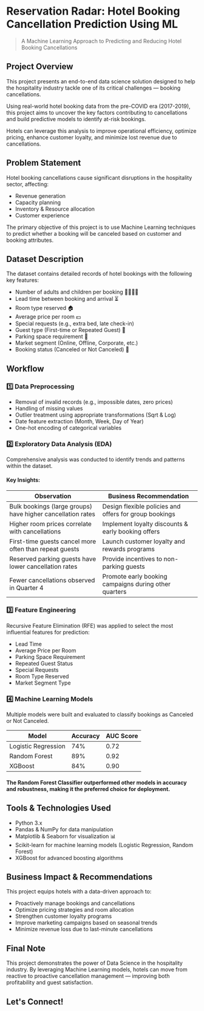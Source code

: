 # Reservation Radar: Hotel Booking Cancellation Prediction Using ML

> A Machine Learning Approach to Predicting and Reducing Hotel Booking Cancellations  

## Project Overview  

This project presents an end-to-end data science solution designed to help the hospitality industry tackle one of its critical challenges — booking cancellations.

Using real-world hotel booking data from the pre-COVID era (2017-2019), this project aims to uncover the key factors contributing to cancellations and build predictive models to identify at-risk bookings.

Hotels can leverage this analysis to improve operational efficiency, optimize pricing, enhance customer loyalty, and minimize lost revenue due to cancellations.

## Problem Statement  

Hotel booking cancellations cause significant disruptions in the hospitality sector, affecting:  
- Revenue generation  
- Capacity planning  
- Inventory & Resource allocation  
- Customer experience  

The primary objective of this project is to use Machine Learning techniques to predict whether a booking will be canceled based on customer and booking attributes.

## Dataset Description  

The dataset contains detailed records of hotel bookings with the following key features:

- Number of adults and children per booking 👨‍👩‍👧‍👦  
- Lead time between booking and arrival ⏳  
- Room type reserved 🏠  
- Average price per room 💵  
- Special requests (e.g., extra bed, late check-in)  
- Guest type (First-time or Repeated Guest) 🔄  
- Parking space requirement 🚗  
- Market segment (Online, Offline, Corporate, etc.)  
- Booking status (Canceled or Not Canceled) 🎯  

## Workflow  

### 1️⃣ Data Preprocessing  
- Removal of invalid records (e.g., impossible dates, zero prices)  
- Handling of missing values  
- Outlier treatment using appropriate transformations (Sqrt & Log)  
- Date feature extraction (Month, Week, Day of Year)  
- One-hot encoding of categorical variables  

### 2️⃣ Exploratory Data Analysis (EDA)  

Comprehensive analysis was conducted to identify trends and patterns within the dataset.

#### Key Insights:  

| Observation | Business Recommendation |
|-------------|-------------------------|
| Bulk bookings (large groups) have higher cancellation rates | Design flexible policies and offers for group bookings |
| Higher room prices correlate with cancellations | Implement loyalty discounts & early booking offers |
| First-time guests cancel more often than repeat guests | Launch customer loyalty and rewards programs |
| Reserved parking guests have lower cancellation rates | Provide incentives to non-parking guests |
| Fewer cancellations observed in Quarter 4 | Promote early booking campaigns during other quarters |

### 3️⃣ Feature Engineering  

Recursive Feature Elimination (RFE) was applied to select the most influential features for prediction:

- Lead Time  
- Average Price per Room  
- Parking Space Requirement  
- Repeated Guest Status  
- Special Requests  
- Room Type Reserved  
- Market Segment Type  

### 4️⃣ Machine Learning Models  

Multiple models were built and evaluated to classify bookings as Canceled or Not Canceled.

| Model | Accuracy | AUC Score |
|-------|----------|-----------|
| Logistic Regression | 74% | 0.72 |
| Random Forest | 89% | 0.92 |
| XGBoost | 84% | 0.90 |

#### The Random Forest Classifier outperformed other models in accuracy and robustness, making it the preferred choice for deployment.

## Tools & Technologies Used  

- Python 3.x  
- Pandas & NumPy for data manipulation  
- Matplotlib & Seaborn for visualization 📊  
- Scikit-learn for machine learning models (Logistic Regression, Random Forest) 
- XGBoost for advanced boosting algorithms  

## Business Impact & Recommendations  

This project equips hotels with a data-driven approach to:  

- Proactively manage bookings and cancellations  
- Optimize pricing strategies and room allocation  
- Strengthen customer loyalty programs  
- Improve marketing campaigns based on seasonal trends  
- Minimize revenue loss due to last-minute cancellations  

## Final Note  

This project demonstrates the power of Data Science in the hospitality industry. By leveraging Machine Learning models, hotels can move from reactive to proactive cancellation management — improving both profitability and guest satisfaction.

## Let's Connect!

